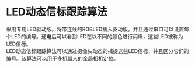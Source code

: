 # LED动态信标跟踪算法
采用专用LED驱动版。将带连线的RGBLED插入驱动版。并且通过串口可以设置每个LED的编号。通电后可以看到LED在以不同的颜色进行闪烁，这些LED被称为LED信标。   
LED动态信标跟踪算法可以通过摄像头动态的捕捉这些LED信标，并且区分它们的编号。该算法可以用于多机器人的全局相机定位。


